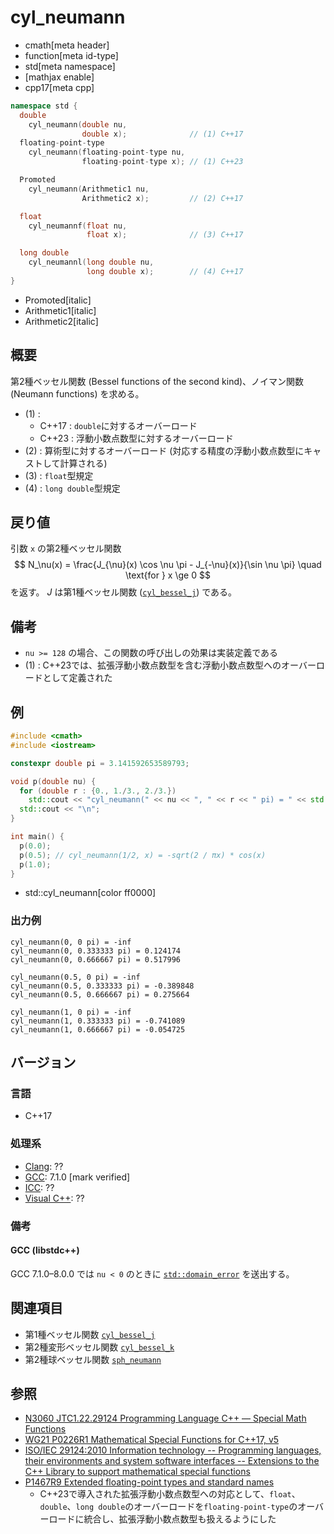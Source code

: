 # cyl_neumann
* cmath[meta header]
* function[meta id-type]
* std[meta namespace]
* [mathjax enable]
* cpp17[meta cpp]

```cpp
namespace std {
  double
    cyl_neumann(double nu,
                double x);              // (1) C++17
  floating-point-type
    cyl_neumann(floating-point-type nu,
                floating-point-type x); // (1) C++23

  Promoted
    cyl_neumann(Arithmetic1 nu,
                Arithmetic2 x);         // (2) C++17

  float
    cyl_neumannf(float nu,
                 float x);              // (3) C++17

  long double
    cyl_neumannl(long double nu,
                 long double x);        // (4) C++17
}
```
* Promoted[italic]
* Arithmetic1[italic]
* Arithmetic2[italic]

## 概要
第2種ベッセル関数 (Bessel functions of the second kind)、ノイマン関数 (Neumann functions) を求める。

- (1) :
    - C++17 : `double`に対するオーバーロード
    - C++23 : 浮動小数点数型に対するオーバーロード
- (2) : 算術型に対するオーバーロード (対応する精度の浮動小数点数型にキャストして計算される)
- (3) : `float`型規定
- (4) : `long double`型規定


## 戻り値
引数 `x` の第2種ベッセル関数
$$
N_\nu(x) = \frac{J_{\nu}(x) \cos \nu \pi - J_{-\nu}(x)}{\sin \nu \pi}
\quad \text{for } x \ge 0
$$
を返す。
$J$ は第1種ベッセル関数 ([`cyl_bessel_j`](cyl_bessel_j.md)) である。


## 備考
- `nu >= 128` の場合、この関数の呼び出しの効果は実装定義である
- (1) : C++23では、拡張浮動小数点数型を含む浮動小数点数型へのオーバーロードとして定義された


## 例
```cpp example
#include <cmath>
#include <iostream>

constexpr double pi = 3.141592653589793;

void p(double nu) {
  for (double r : {0., 1./3., 2./3.})
    std::cout << "cyl_neumann(" << nu << ", " << r << " pi) = " << std::cyl_neumann(nu, r * pi) << "\n";
  std::cout << "\n";
}

int main() {
  p(0.0);
  p(0.5); // cyl_neumann(1/2, x) = -sqrt(2 / πx) * cos(x)
  p(1.0);
}
```
* std::cyl_neumann[color ff0000]

### 出力例
```
cyl_neumann(0, 0 pi) = -inf
cyl_neumann(0, 0.333333 pi) = 0.124174
cyl_neumann(0, 0.666667 pi) = 0.517996

cyl_neumann(0.5, 0 pi) = -inf
cyl_neumann(0.5, 0.333333 pi) = -0.389848
cyl_neumann(0.5, 0.666667 pi) = 0.275664

cyl_neumann(1, 0 pi) = -inf
cyl_neumann(1, 0.333333 pi) = -0.741089
cyl_neumann(1, 0.666667 pi) = -0.054725

```


## バージョン
### 言語
- C++17

### 処理系
- [Clang](/implementation.md#clang): ??
- [GCC](/implementation.md#gcc): 7.1.0 [mark verified]
- [ICC](/implementation.md#icc): ??
- [Visual C++](/implementation.md#visual_cpp): ??


### 備考
#### GCC (libstdc++)
GCC 7.1.0–8.0.0 では `nu < 0` のときに [`std::domain_error`](/reference/stdexcept.md) を送出する。


## 関連項目
* 第1種ベッセル関数 [`cyl_bessel_j`](cyl_bessel_j.md)
* 第2種変形ベッセル関数 [`cyl_bessel_k`](cyl_bessel_k.md)
* 第2種球ベッセル関数 [`sph_neumann`](sph_neumann.md)


## 参照
- [N3060 JTC1.22.29124 Programming Language C++ — Special Math Functions](http://www.open-std.org/jtc1/sc22/wg21/docs/papers/2010/n3060.pdf)
- [WG21 P0226R1 Mathematical Special Functions for C++17, v5](https://isocpp.org/files/papers/P0226R1.pdf)
- [ISO/IEC 29124:2010 Information technology -- Programming languages, their environments and system software interfaces -- Extensions to the C++ Library to support mathematical special functions](https://www.iso.org/standard/50511.html)
- [P1467R9 Extended floating-point types and standard names](https://www.open-std.org/jtc1/sc22/wg21/docs/papers/2022/p1467r9.html)
    - C++23で導入された拡張浮動小数点数型への対応として、`float`、`double`、`long double`のオーバーロードを`floating-point-type`のオーバーロードに統合し、拡張浮動小数点数型も扱えるようにした
